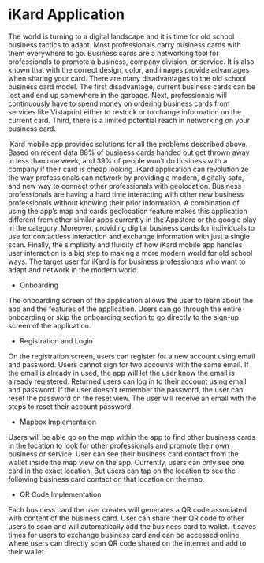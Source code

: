 # iKard Application

The world is turning to a digital landscape and it is time for old school business tactics to adapt. Most professionals carry business cards with them everywhere to go. Business cards are a networking tool for professionals to promote a business, company division, or service. It is also known that with the correct design, color, and images provide advantages when sharing your card. There are many disadvantages to the old school business card model. The first disadvantage, current business cards can be lost and end up somewhere in the garbage. Next, professionals will continuously have to spend money on ordering business cards from services like Vistaprint either to restock or to change information on the current card. Third, there is a limited potential reach in networking on your business card.

iKard mobile app provides solutions for all the problems described above. Based on recent data 88% of business cards handed out get thrown away in less than one week, and 39% of people won’t do business with a company if their card is cheap looking. iKard application can revolutionize the way professionals can network by providing a modern, digitally safe, and new way to connect other professionals with geolocation. Business professionals are having a hard time interacting with other new business professionals without knowing their prior information. A combination of using the app’s map and cards geolocation feature makes this application different from other similar apps currently in the Appstore or the google play in the category. Moreover, providing digital business cards for individuals to use for contactless interaction and exchange information with just a single scan. Finally, the simplicity and fluidity of how iKard mobile app handles user interaction is a big step to making a more modern world for old school ways. The target user for iKard is for business professionals who want to adapt and network in the modern world.

- Onboarding

The onboarding screen of the application allows the user to learn about the app and the features of the application. Users can go through the entire onboarding or skip the onboarding section to go directly to the sign-up screen of the application.

- Registration and Login

On the registration screen, users can register for a new account using email and password. Users cannot sign for two accounts with the same email. If the email is already in used, the app will let the user know the email is already registered. Returned users can log in to their account using email and password. If the user doesn’t remember the password, the user can reset the password on the reset view. The user will receive an email with the steps to reset their account password.

- Mapbox Implementaion

Users will be able go on the map within the app to find other business cards in the location to look for other professionals and promote their own business or service. User can see their business card contact from the wallet inside the map view on the app. Currently, users can only see one card in the exact location. But users can tap on the location to see the following business card contact on that location on the map.

- QR Code Implementation

Each business card the user creates will generates a QR code associated with content of the business card. User can share their QR code to other users to scan and will automatically add the business card to wallet. It saves times for users to exchange business card and can be accessed online, where users can directly scan QR code shared on the internet and add to their wallet.

